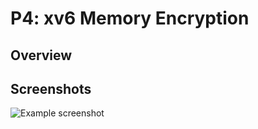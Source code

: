 # P4: xv6 Memory Encryption

## Overview



## Screenshots
![Example screenshot](./img/screenshot.png)
<!-- If you have screenshots you'd like to share, include them here. -->

